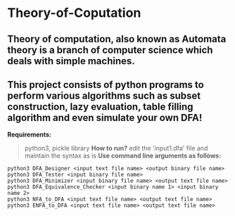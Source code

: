 # Theory-of-Coputation

## Theory of computation, also known as Automata theory is a branch of computer science which deals with simple machines.
## This project consists of python programs to perform various algorithms such as subset construction, lazy evaluation, table filling algorithm and even simulate your own DFA!  
**Requirements:**
>python3, pickle library
**How to run?**
>edit the 'input1.dfa' file and maintain the syntax as is
**Use command line arguments as follows:**
```
python3 DFA_Designer <input text file name> <output binary file name>
python3 DFA_Tester <input binary file name>
python3 DFA_Minimizer <input binary file name> <output text file name>
python3 DFA_Equivalence_Checker <input binary name 1> <input binary name 2>
python3 NFA_to_DFA <input text file name> <output text file name>
python3 ENFA_to_DFA <input text file name> <output text file name>
```
